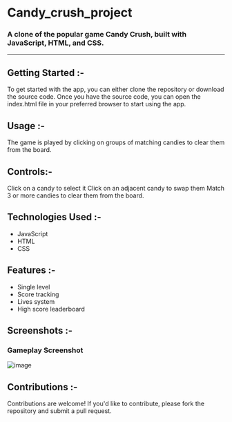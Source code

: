 # Candy_crush_project

### A clone of the popular game Candy Crush, built with JavaScript, HTML, and CSS.
---

## Getting Started :-

To get started with the app, you can either clone the repository or download the source code. Once you have the source code, you can open the index.html file in your preferred browser to start using the app.

## Usage :-
The game is played by clicking on groups of matching candies to clear them from the board.

## Controls:-

Click on a candy to select it
Click on an adjacent candy to swap them
Match 3 or more candies to clear them from the board.

## Technologies Used :-
- JavaScript
- HTML
- CSS

## Features :-
- Single level
- Score tracking
- Lives system
- High score leaderboard

## Screenshots :-
### Gameplay Screenshot
![image](https://user-images.githubusercontent.com/126712293/230462673-a1cf5859-72e7-40b7-b27f-fabefd94873c.png)




## Contributions :-
Contributions are welcome! If you'd like to contribute, please fork the repository and submit a pull request.

